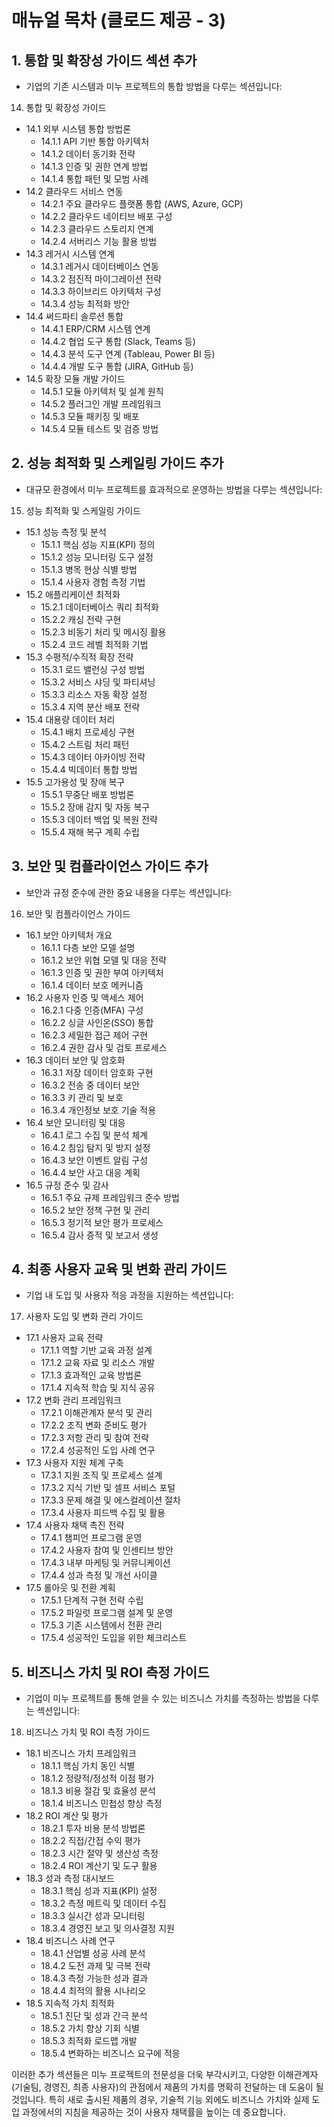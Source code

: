# 매뉴얼 목차 (클로드 제공 - 3)

## 1. 통합 및 확장성 가이드 섹션 추가
- 기업의 기존 시스템과 미누 프로젝트의 통합 방법을 다루는 섹션입니다:

14. 통합 및 확장성 가이드
* 14.1 외부 시스템 통합 방법론
  * 14.1.1 API 기반 통합 아키텍처
  * 14.1.2 데이터 동기화 전략
  * 14.1.3 인증 및 권한 연계 방법
  * 14.1.4 통합 패턴 및 모범 사례
* 14.2 클라우드 서비스 연동
  * 14.2.1 주요 클라우드 플랫폼 통합 (AWS, Azure, GCP)
  * 14.2.2 클라우드 네이티브 배포 구성
  * 14.2.3 클라우드 스토리지 연계
  * 14.2.4 서버리스 기능 활용 방법
* 14.3 레거시 시스템 연계
  * 14.3.1 레거시 데이터베이스 연동
  * 14.3.2 점진적 마이그레이션 전략
  * 14.3.3 하이브리드 아키텍처 구성
  * 14.3.4 성능 최적화 방안
* 14.4 써드파티 솔루션 통합
  * 14.4.1 ERP/CRM 시스템 연계
  * 14.4.2 협업 도구 통합 (Slack, Teams 등)
  * 14.4.3 분석 도구 연계 (Tableau, Power BI 등)
  * 14.4.4 개발 도구 통합 (JIRA, GitHub 등)
* 14.5 확장 모듈 개발 가이드
  * 14.5.1 모듈 아키텍처 및 설계 원칙
  * 14.5.2 플러그인 개발 프레임워크
  * 14.5.3 모듈 패키징 및 배포
  * 14.5.4 모듈 테스트 및 검증 방법

## 2. 성능 최적화 및 스케일링 가이드 추가
- 대규모 환경에서 미누 프로젝트를 효과적으로 운영하는 방법을 다루는 섹션입니다:

15. 성능 최적화 및 스케일링 가이드
* 15.1 성능 측정 및 분석
  * 15.1.1 핵심 성능 지표(KPI) 정의
  * 15.1.2 성능 모니터링 도구 설정
  * 15.1.3 병목 현상 식별 방법
  * 15.1.4 사용자 경험 측정 기법
* 15.2 애플리케이션 최적화
  * 15.2.1 데이터베이스 쿼리 최적화
  * 15.2.2 캐싱 전략 구현
  * 15.2.3 비동기 처리 및 메시징 활용
  * 15.2.4 코드 레벨 최적화 기법
* 15.3 수평적/수직적 확장 전략
  * 15.3.1 로드 밸런싱 구성 방법
  * 15.3.2 서비스 샤딩 및 파티셔닝
  * 15.3.3 리소스 자동 확장 설정
  * 15.3.4 지역 분산 배포 전략
* 15.4 대용량 데이터 처리
  * 15.4.1 배치 프로세싱 구현
  * 15.4.2 스트림 처리 패턴
  * 15.4.3 데이터 아카이빙 전략
  * 15.4.4 빅데이터 통합 방법
* 15.5 고가용성 및 장애 복구
  * 15.5.1 무중단 배포 방법론
  * 15.5.2 장애 감지 및 자동 복구
  * 15.5.3 데이터 백업 및 복원 전략
  * 15.5.4 재해 복구 계획 수립

## 3. 보안 및 컴플라이언스 가이드 추가
- 보안과 규정 준수에 관한 중요 내용을 다루는 섹션입니다:

16. 보안 및 컴플라이언스 가이드
* 16.1 보안 아키텍처 개요
  * 16.1.1 다층 보안 모델 설명
  * 16.1.2 보안 위협 모델 및 대응 전략
  * 16.1.3 인증 및 권한 부여 아키텍처
  * 16.1.4 데이터 보호 메커니즘
* 16.2 사용자 인증 및 액세스 제어
  * 16.2.1 다중 인증(MFA) 구성
  * 16.2.2 싱글 사인온(SSO) 통합
  * 16.2.3 세밀한 접근 제어 구현
  * 16.2.4 권한 감사 및 검토 프로세스
* 16.3 데이터 보안 및 암호화
  * 16.3.1 저장 데이터 암호화 구현
  * 16.3.2 전송 중 데이터 보안
  * 16.3.3 키 관리 및 보호
  * 16.3.4 개인정보 보호 기술 적용
* 16.4 보안 모니터링 및 대응
  * 16.4.1 로그 수집 및 분석 체계
  * 16.4.2 침입 탐지 및 방지 설정
  * 16.4.3 보안 이벤트 알림 구성
  * 16.4.4 보안 사고 대응 계획
* 16.5 규정 준수 및 감사
  * 16.5.1 주요 규제 프레임워크 준수 방법
  * 16.5.2 보안 정책 구현 및 관리
  * 16.5.3 정기적 보안 평가 프로세스
  * 16.5.4 감사 증적 및 보고서 생성

## 4. 최종 사용자 교육 및 변화 관리 가이드
- 기업 내 도입 및 사용자 적응 과정을 지원하는 섹션입니다:

17. 사용자 도입 및 변화 관리 가이드
* 17.1 사용자 교육 전략
  * 17.1.1 역할 기반 교육 과정 설계
  * 17.1.2 교육 자료 및 리소스 개발
  * 17.1.3 효과적인 교육 방법론
  * 17.1.4 지속적 학습 및 지식 공유
* 17.2 변화 관리 프레임워크
  * 17.2.1 이해관계자 분석 및 관리
  * 17.2.2 조직 변화 준비도 평가
  * 17.2.3 저항 관리 및 참여 전략
  * 17.2.4 성공적인 도입 사례 연구
* 17.3 사용자 지원 체계 구축
  * 17.3.1 지원 조직 및 프로세스 설계
  * 17.3.2 지식 기반 및 셀프 서비스 포털
  * 17.3.3 문제 해결 및 에스컬레이션 절차
  * 17.3.4 사용자 피드백 수집 및 활용
* 17.4 사용자 채택 촉진 전략
  * 17.4.1 챔피언 프로그램 운영
  * 17.4.2 사용자 참여 및 인센티브 방안
  * 17.4.3 내부 마케팅 및 커뮤니케이션
  * 17.4.4 성과 측정 및 개선 사이클
* 17.5 롤아웃 및 전환 계획
  * 17.5.1 단계적 구현 전략 수립
  * 17.5.2 파일럿 프로그램 설계 및 운영
  * 17.5.3 기존 시스템에서 전환 관리
  * 17.5.4 성공적인 도입을 위한 체크리스트

## 5. 비즈니스 가치 및 ROI 측정 가이드
- 기업이 미누 프로젝트를 통해 얻을 수 있는 비즈니스 가치를 측정하는 방법을 다루는 섹션입니다:

18. 비즈니스 가치 및 ROI 측정 가이드
* 18.1 비즈니스 가치 프레임워크
  * 18.1.1 핵심 가치 동인 식별
  * 18.1.2 정량적/정성적 이점 평가
  * 18.1.3 비용 절감 및 효율성 분석
  * 18.1.4 비즈니스 민첩성 향상 측정
* 18.2 ROI 계산 및 평가
  * 18.2.1 투자 비용 분석 방법론
  * 18.2.2 직접/간접 수익 평가
  * 18.2.3 시간 절약 및 생산성 측정
  * 18.2.4 ROI 계산기 및 도구 활용
* 18.3 성과 측정 대시보드
  * 18.3.1 핵심 성과 지표(KPI) 설정
  * 18.3.2 측정 메트릭 및 데이터 수집
  * 18.3.3 실시간 성과 모니터링
  * 18.3.4 경영진 보고 및 의사결정 지원
* 18.4 비즈니스 사례 연구
  * 18.4.1 산업별 성공 사례 분석
  * 18.4.2 도전 과제 및 극복 전략
  * 18.4.3 측정 가능한 성과 결과
  * 18.4.4 최적의 활용 시나리오
* 18.5 지속적 가치 최적화
  * 18.5.1 진단 및 성과 간극 분석
  * 18.5.2 가치 향상 기회 식별
  * 18.5.3 최적화 로드맵 개발
  * 18.5.4 변화하는 비즈니스 요구에 적응

이러한 추가 섹션들은 미누 프로젝트의 전문성을 더욱 부각시키고, 다양한 이해관계자(기술팀, 경영진, 최종 사용자)의 관점에서 제품의 가치를 명확히 전달하는 데 도움이 될 것입니다. 특히 새로 출시된 제품의 경우, 기술적 기능 외에도 비즈니스 가치와 실제 도입 과정에서의 지침을 제공하는 것이 사용자 채택률을 높이는 데 중요합니다.

